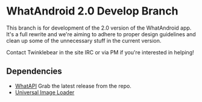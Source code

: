 WhatAndroid 2.0 Develop Branch
===========

This branch is for development of the 2.0 version of the WhatAndroid app. It's a full rewrite and we're aiming
to adhere to proper design guidelines and clean up some of the unnecessary stuff in the current version.

Contact Twinklebear in the site IRC or via PM if you're interested in helping!

Dependencies
-
- [WhatAPI](https://github.com/Gwindow/WhatAPI) Grab the latest release from the repo.
- [Universal Image Loader](https://github.com/nostra13/Android-Universal-Image-Loader)

